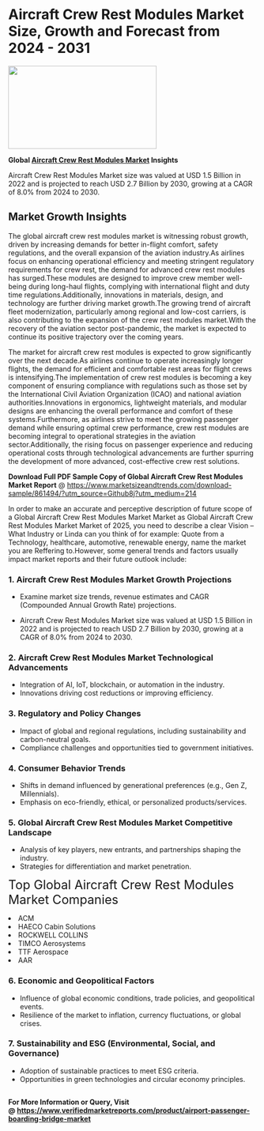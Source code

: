 <H1>Aircraft Crew Rest Modules Market Size, Growth and Forecast from 2024 - 2031</H1><img class="aligncenter size-medium wp-image-584254" src="https://thirdeyenews.in/wp-content/uploads/2024/09/Global-Market-Research-300x168.jpeg" alt="" width="300" height="168" /><p><strong>Global&nbsp;<a href="https://www.marketsizeandtrends.com/download-sample/861494/?utm_source=Github8j?utm_medium=214">Aircraft Crew Rest Modules Market</a> Insights</strong></p><p>Aircraft Crew Rest Modules Market size was valued at USD 1.5 Billion in 2022 and is projected to reach USD 2.7 Billion by 2030, growing at a CAGR of 8.0% from 2024 to 2030.</p><p><h2>Market Growth Insights</h2> <p>The global aircraft crew rest modules market is witnessing robust growth, driven by increasing demands for better in-flight comfort, safety regulations, and the overall expansion of the aviation industry.As airlines focus on enhancing operational efficiency and meeting stringent regulatory requirements for crew rest, the demand for advanced crew rest modules has surged.These modules are designed to improve crew member well-being during long-haul flights, complying with international flight and duty time regulations.Additionally, innovations in materials, design, and technology are further driving market growth.The growing trend of aircraft fleet modernization, particularly among regional and low-cost carriers, is also contributing to the expansion of the crew rest modules market.With the recovery of the aviation sector post-pandemic, the market is expected to continue its positive trajectory over the coming years.</p> <p>The market for aircraft crew rest modules is expected to grow significantly over the next decade.As airlines continue to operate increasingly longer flights, the demand for efficient and comfortable rest areas for flight crews is intensifying.The implementation of crew rest modules is becoming a key component of ensuring compliance with regulations such as those set by the International Civil Aviation Organization (ICAO) and national aviation authorities.Innovations in ergonomics, lightweight materials, and modular designs are enhancing the overall performance and comfort of these systems.Furthermore, as airlines strive to meet the growing passenger demand while ensuring optimal crew performance, crew rest modules are becoming integral to operational strategies in the aviation sector.Additionally, the rising focus on passenger experience and reducing operational costs through technological advancements are further spurring the development of more advanced, cost-effective crew rest solutions.</p> <p><span class=""><strong>Download Full PDF Sample Copy of Global Aircraft Crew Rest Modules Market Report</strong> @ <a href="https://www.marketsizeandtrends.com/download-sample/861494/?utm_source=Github8j?utm_medium=214" target="_blank">https://www.marketsizeandtrends.com/download-sample/861494/?utm_source=Github8j?utm_medium=214</a></span></p><p>In order to make an accurate and perceptive description of future scope of a Global&nbsp;Aircraft Crew Rest Modules Market Market as Global&nbsp;Aircraft Crew Rest Modules Market Market of 2025, you need to describe a clear Vision &ndash; What Industry or Linda can you think of for example: Quote from a Technology, healthcare, automotive, renewable energy, name the market you are Reffering to.However, some general trends and factors usually impact market reports and their future outlook include:</p><h3>1.&nbsp;<strong>Aircraft Crew Rest Modules Market Growth Projections</strong></h3><ul><li>Examine market size trends, revenue estimates and CAGR (Compounded Annual Growth Rate) projections.</li><li><p>Aircraft Crew Rest Modules Market size was valued at USD 1.5 Billion in 2022 and is projected to reach USD 2.7 Billion by 2030, growing at a CAGR of 8.0% from 2024 to 2030.</p></li></ul><h3>2.&nbsp;<strong>Aircraft Crew Rest Modules Market Technological Advancements</strong></h3><ul><li>Integration of AI, IoT, blockchain, or automation in the industry.</li><li>Innovations driving cost reductions or improving efficiency.</li></ul><h3>3.&nbsp;<strong>Regulatory and Policy Changes</strong></h3><ul><li>Impact of global and regional regulations, including sustainability and carbon-neutral goals.</li><li>Compliance challenges and opportunities tied to government initiatives.</li></ul><h3>4.&nbsp;<strong>Consumer Behavior Trends</strong></h3><ul><li>Shifts in demand influenced by generational preferences (e.g., Gen Z, Millennials).</li><li>Emphasis on eco-friendly, ethical, or personalized products/services.</li></ul><h3>5.&nbsp;<strong>Global Aircraft Crew Rest Modules Market Competitive Landscape</strong></h3><ul><li>Analysis of key players, new entrants, and partnerships shaping the industry.</li><li>Strategies for differentiation and market penetration.</li></ul><p data-pm-slice="1 1 []"><span style="color: inherit; font-family: inherit; font-size: 25px;">Top Global Aircraft Crew Rest Modules Market Companies</span></p><div class="" data-test-id=""><p><li>ACM</li><li> HAECO Cabin Solutions</li><li> ROCKWELL COLLINS</li><li> TIMCO Aerosystems</li><li> TTF Aerospace</li><li> AAR</li></p></div><h3>6.&nbsp;<strong>Economic and Geopolitical Factors</strong></h3><ul><li>Influence of global economic conditions, trade policies, and geopolitical events.</li><li>Resilience of the market to inflation, currency fluctuations, or global crises.</li></ul><h3>7.&nbsp;<strong>Sustainability and ESG (Environmental, Social, and Governance)</strong></h3><ul><li>Adoption of sustainable practices to meet ESG criteria.</li><li>Opportunities in green technologies and circular economy principles.</li></ul><h2><strong style="font-size: 14px;">For More Information or Query, Visit @&nbsp;</strong><a style="background-color: #ffffff; font-size: 14px;" href="https://www.marketsizeandtrends.com/report/aircraft-crew-rest-modules-market/" target="_blank">https://www.verifiedmarketreports.com/product/airport-passenger-boarding-bridge-market</a></h2>